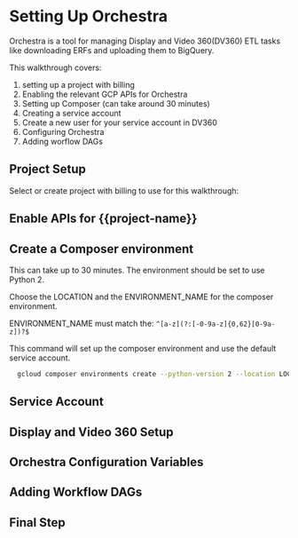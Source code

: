 # Setting Up Orchestra
Orchestra is a tool for managing Display and Video 360(DV360) ETL tasks like downloading ERFs and uploading them to BigQuery.

This walkthrough covers:
1. setting up a project with billing
2. Enabling the relevant GCP APIs for Orchestra
3. Setting up Composer (can take around 30 minutes)
4. Creating a service account
5. Create a new user for your service account in DV360
6. Configuring Orchestra
7. Adding worflow DAGs

<walkthrough-author name="Peter Lafferty">
</walkthrough-author>

<walkthrough-duration duration="45">
</walkthrough-duration>

## Project Setup
Select or create project with billing to use for this walkthrough:
<walkthrough-project-billing-setup>
</walkthrough-project-billing-setup>

<walkthrough-tutorial-card url="https://cloud.google.com/billing/docs/how-to/manage-billing-account"></walkthrough-tutorial-card>

## Enable APIs for {{project-name}}
<walkthrough-enable-apis apis="storage-component.googleapis.com,bigquery-json.googleapis.com,composer.googleapis.com,dataproc.googleapis.com">
</walkthrough-enable-apis>


## Create a Composer environment
This can take up to 30 minutes. The environment should be set to use Python 2.

Choose the LOCATION and the ENVIRONMENT_NAME for the composer environment. 

ENVIRONMENT_NAME must match the: `^[a-z](?:[-0-9a-z]{0,62}[0-9a-z])?$`

This command will set up the composer environment and use the default service account.

``` bash
  gcloud composer environments create --python-version 2 --location LOCATION ENVIRONMENT_NAME
```
<walkthrough-tutorial-card url="https://cloud.google.com/composer/docs/"></walkthrough-tutorial-card>
## Service Account
## Display and Video 360 Setup
## Orchestra Configuration Variables
## Adding Workflow DAGs
## Final Step
<walkthrough-conclusion-trophy></walkthrough-conclusion-trophy>
